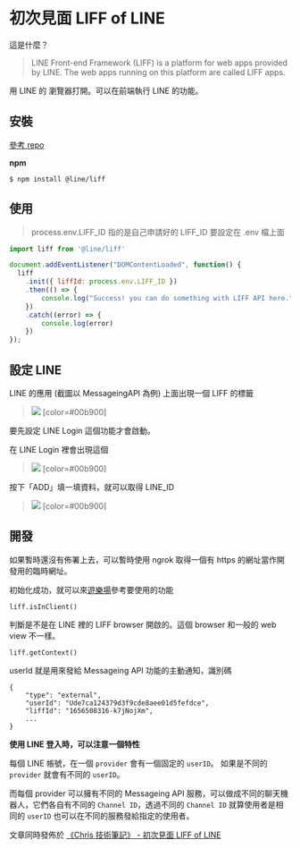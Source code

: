 # 初次見面 LIFF of LINE

這是什麼？

> LINE Front-end Framework (LIFF) is a platform for web apps provided by LINE. 
> The web apps running on this platform are called LIFF apps.

用 LINE 的 瀏覽器打開。可以在前端執行 LINE 的功能。

## 安裝

[參考 repo](https://github.com/line/line-liff-v2-starter/tree/master/src/vanilla)

**npm**

```shell
$ npm install @line/liff 
```

## 使用

> process.env.LIFF_ID 指的是自己申請好的 LIFF_ID 要設定在 .env 檔上面

```javascript
import liff from '@line/liff'

document.addEventListener("DOMContentLoaded", function() {
  liff
    .init({ liffId: process.env.LIFF_ID })
    .then(() => {
        console.log("Success! you can do something with LIFF API here.")
    })
    .catch((error) => {
        console.log(error)
    })
});
```

## 設定 LINE

LINE 的應用 (截圖以 MessageingAPI 為例) 上面出現一個 LIFF 的標籤

> ![](https://i.imgur.com/h1QYiAN.png)
> [color=#00b900]

要先設定 LINE Login 這個功能才會啟動。

在 LINE Login 裡會出現這個

> ![](https://i.imgur.com/Pgo0u5V.png)
> [color=#00b900]

按下「ADD」填一填資料，就可以取得 LINE_ID

> ![](https://i.imgur.com/suXi607.png)
> [color=#00b900]

## 開發

如果暫時還沒有佈署上去，可以暫時使用 ngrok 取得一個有 https 的網址當作開發用的臨時網址。

初始化成功，就可以來[遊樂場](https://liff-playground.netlify.app/)參考要使用的功能



```
liff.isInClient()
```

判斷是不是在 LINE 裡的 LIFF browser 開啟的。這個 browser 和一般的 web view 不一樣。



```
liff.getContext()
```

userId 就是用來發給 Messageing API 功能的主動通知，識別碼

```
{
    "type": "external",
    "userId": "Ude7ca124379d3f9cde8aee01d5fefdce",
    "liffId": "1656508316-k7jNojXm",
    ...
}
```


**使用 LINE 登入時，可以注意一個特性**

每個 LINE 帳號，在一個 `provider` 會有一個固定的 `userID`。
如果是不同的 `provider` 就會有不同的 `userID`。

而每個 provider 可以擁有不同的 Messageing API 服務，可以做成不同的聊天機器人，它們各自有不同的 `Channel ID`，透過不同的 `Channel ID` 就算使用者是相同的 `userID` 也可以在不同的服務發給指定的使用者。

文章同時發佈於 [《Chris 技術筆記》 - 初次見面 LIFF of LINE](https://dwatow.github.io/2022/11-07-first-liff/)